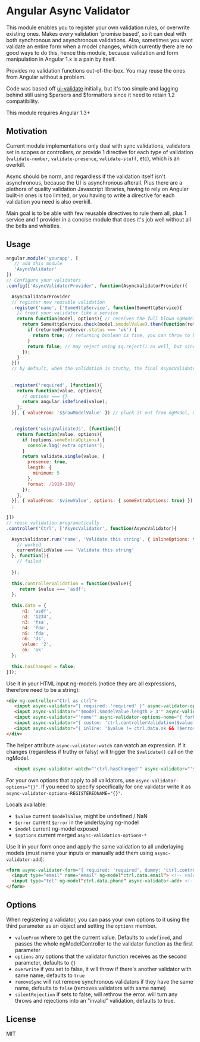 Angular Async Validator
=====

This module enables you to register your own validation rules, or overwrite existing ones. Makes every validation 'promise based', so it can deal with both synchronous  and asynchronous validations. Also, sometimes you want validate an entire form when a model changes, which currently there are no good ways to do this, hence this module, because 
validation and form manipulation in Angular 1.x is a pain by itself.  

Provides no validation functions out-of-the-box. You may reuse the ones from Angular without a problem. 

Code was based off [ui-validate](http://angular-ui.github.io/ui-utils/#/validate) initially, but it's too simple and lagging behind still using $parsers and $formatters since it need to retain 1.2 compatibility.

This module requires Angular 1.3+

## Motivation

Current module implementations only deal with sync validations, validators set in scopes or controllers, 
or provide 1 directive for each type of validation (`validate-number`, `validate-presence`, `validate-stuff`, etc), which is an overkill. 

Async should be norm, and regardless if the validation itself isn't asynchronous, because the UI is asynchronous afterall. Plus there are a plethora of quality validation Javascript libraries, having to rely on Angular built-in ones is too limited, or you having to write a directive for each validation you need is also overkill.

Main goal is to be able with few reusable directives to rule them all, plus 1 service and 1 provider in a concise 
module that does it's job well without all the bells and whistles.

## Usage

```js
angular.module('yourapp', [
   // add this module
   'AsyncValidator'
])
// Configure your validators
.config(['AsyncValidatorProvider', function(AsyncValidatorProvider){

  AsyncValidatorProvider
  // register new reusable validation
  .register('name', ['SomeHttpService', function(SomeHttpService){
    // treat your validator like a service
    return function(model, options){ // receives the full blown ngModelController
      return SomeHttpService.check(model.$modelValue).then(function(returnedFromServer){
        if (returnedFromServer.status === 'ok') {
          return true; // returning boolean is fine, you can throw to break the validation
        }
        return false; // may reject using $q.reject() as well, but since false will forcefully reject the validation
      });
    }
  }])
  // by default, when the validation is truthy, the final AsyncValidator.run() call will have the ngModel.$modelValue
  
  
  .register('required', [function(){
    return function(value, options){
      // options === {}
      return angular.isDefined(value);
    };
  }], { valueFrom: '$$rawModelValue' }) // pluck it out from ngModel, using $$rawModelValue instead of $modelValue, because $modelValue might only be defined after required validation is actually called


  .register('usingValidateJs', [function(){
    return function(value, options){
      if (options.someExtraOptions) {
        console.log('extra options');
      }
      return validate.single(value, {
        presence: true,
        length: {
          minimum: 5
        },
        format: /1910-100/
      });
    };
  }], { valueFrom: '$viewValue', options: { someExtraOptions: true} });
  ;
  
}])
// reuse validation programatically
.controller('Ctrl', ['AsyncValidator', function(AsyncValidator){

  AsyncValidator.run('name', 'Validate this string', { inlineOptions: true }).then(function(currentValidValue){
    // worked
    currentValidValue === 'Validate this string'
  }, function(){
    // failed
    
  });
  
  this.controllerValidation = function($value){
     return $value === 'asdf';
  };
  
  this.data = {
      n1: 'asdf',
      n2: '1234',
      n3: 'fsa',
      n4: 'fda',
      n5: 'fda',
      n6: 'ds',
      value: '2',
      ok: 'ok'  
  };
  
  this.hasChanged = false;
}]);
```

Use it in your HTML input ng-models (notice they are all expressions, therefore need to be a string):

```html
<div ng-controller="Ctrl as ctrl">
   <input async-validator="{ required: 'required' }" async-validator-options="{ inline: true }" ng-model="ctrl.data.n1" type="text">
   <input async-validator="'$model.$modelValue.length > 3'" async-validator-options-validator="{ outline: true }" ng-model="ctrl.data.n2" type="text">
   <input async-validator="'nome'" async-validator-options-nome="{ forNome: 'ok' }" ng-model="ctrl.data.n3" type="text">
   <input async-validator="{ custom: 'ctrl.controllerValidation($value)' }" ng-model="ctrl.data.n4" type="text">
   <input async-validator="{ inline: '$value != ctrl.data.ok && !$error.required' }" required ng-model="ctrl.data.n5" type="text" >
</div>
```

The helper attribute `async-validator-watch` can watch an expression. If it changes (regardless if truthy or falsy) will trigger the `$validate()` call on the ngModel. 

```html
   <input async-validator-watch="'ctrl.hasChanged'" async-validator="'$model.$viewValue != ctrl.data.value'" ng-model="data.n6" type="text">
```

For your own options that apply to all validators, use `async-validator-options="{}"`. If you need to specify specifically for one validator write it as `async-validator-options-REGISTEREDNAME="{}"`. 

Locals available:

* `$value` current `$modelValue`, might be undefined / NaN
* `$error` current `$error` in the underlaying ng-model
* `$model` current ng-model exposed
* `$options` current merged `async-validation-options-*`

Use it in your form once and apply the same validation to all underlaying models (must name your inputs or manually add them using `async-validator-add`):

```html
<form async-validator-form="{ required: 'required', dummy: 'ctrl.controllerValidation($value)' }">
  <input type="email" name="email" ng-model"ctrl.data.email"> <!-- value will have to pass required and dummy validators -->
  <input type="tel" ng-model"ctrl.data.phone" async-validator-add> <!-- value will have to pass required and dummy validators -->
</form>
```

## Options

When registering a validator, you can pass your own options to it using the third parameter as an object and setting the `options` member. 

* `valueFrom` where to get the current value. Defaults to `undefined`, and passes the whole ngModelController to the validator function as the first parameter
* `options` any options that the validator function receives as the second parameter, defaults to `{}`
* `overwrite` if you set to false, it will throw if there's another validator with same name, defaults to `true`
* `removeSync` will not remove synchronous validators if they have the same name, defaults to `false` (removes validators with same name)
* `silentRejection` if sets to false, will rethrow the error. will turn any throws and rejections into an "invalid" validation, defaults to true. 

## License

MIT
